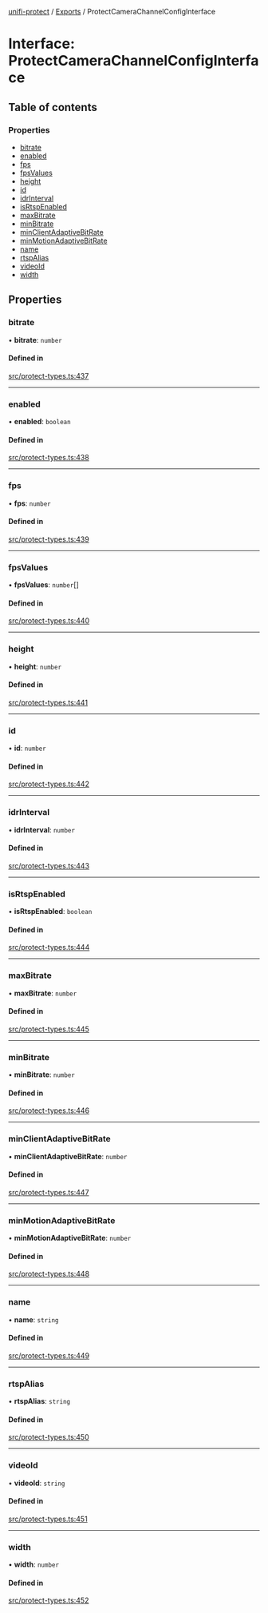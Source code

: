 [unifi-protect](../README.md) / [Exports](../modules.md) / ProtectCameraChannelConfigInterface

# Interface: ProtectCameraChannelConfigInterface

## Table of contents

### Properties

- [bitrate](ProtectCameraChannelConfigInterface.md#bitrate)
- [enabled](ProtectCameraChannelConfigInterface.md#enabled)
- [fps](ProtectCameraChannelConfigInterface.md#fps)
- [fpsValues](ProtectCameraChannelConfigInterface.md#fpsvalues)
- [height](ProtectCameraChannelConfigInterface.md#height)
- [id](ProtectCameraChannelConfigInterface.md#id)
- [idrInterval](ProtectCameraChannelConfigInterface.md#idrinterval)
- [isRtspEnabled](ProtectCameraChannelConfigInterface.md#isrtspenabled)
- [maxBitrate](ProtectCameraChannelConfigInterface.md#maxbitrate)
- [minBitrate](ProtectCameraChannelConfigInterface.md#minbitrate)
- [minClientAdaptiveBitRate](ProtectCameraChannelConfigInterface.md#minclientadaptivebitrate)
- [minMotionAdaptiveBitRate](ProtectCameraChannelConfigInterface.md#minmotionadaptivebitrate)
- [name](ProtectCameraChannelConfigInterface.md#name)
- [rtspAlias](ProtectCameraChannelConfigInterface.md#rtspalias)
- [videoId](ProtectCameraChannelConfigInterface.md#videoid)
- [width](ProtectCameraChannelConfigInterface.md#width)

## Properties

### bitrate

• **bitrate**: `number`

#### Defined in

[src/protect-types.ts:437](https://github.com/hjdhjd/unifi-protect/blob/a8068b4/src/protect-types.ts#L437)

___

### enabled

• **enabled**: `boolean`

#### Defined in

[src/protect-types.ts:438](https://github.com/hjdhjd/unifi-protect/blob/a8068b4/src/protect-types.ts#L438)

___

### fps

• **fps**: `number`

#### Defined in

[src/protect-types.ts:439](https://github.com/hjdhjd/unifi-protect/blob/a8068b4/src/protect-types.ts#L439)

___

### fpsValues

• **fpsValues**: `number`[]

#### Defined in

[src/protect-types.ts:440](https://github.com/hjdhjd/unifi-protect/blob/a8068b4/src/protect-types.ts#L440)

___

### height

• **height**: `number`

#### Defined in

[src/protect-types.ts:441](https://github.com/hjdhjd/unifi-protect/blob/a8068b4/src/protect-types.ts#L441)

___

### id

• **id**: `number`

#### Defined in

[src/protect-types.ts:442](https://github.com/hjdhjd/unifi-protect/blob/a8068b4/src/protect-types.ts#L442)

___

### idrInterval

• **idrInterval**: `number`

#### Defined in

[src/protect-types.ts:443](https://github.com/hjdhjd/unifi-protect/blob/a8068b4/src/protect-types.ts#L443)

___

### isRtspEnabled

• **isRtspEnabled**: `boolean`

#### Defined in

[src/protect-types.ts:444](https://github.com/hjdhjd/unifi-protect/blob/a8068b4/src/protect-types.ts#L444)

___

### maxBitrate

• **maxBitrate**: `number`

#### Defined in

[src/protect-types.ts:445](https://github.com/hjdhjd/unifi-protect/blob/a8068b4/src/protect-types.ts#L445)

___

### minBitrate

• **minBitrate**: `number`

#### Defined in

[src/protect-types.ts:446](https://github.com/hjdhjd/unifi-protect/blob/a8068b4/src/protect-types.ts#L446)

___

### minClientAdaptiveBitRate

• **minClientAdaptiveBitRate**: `number`

#### Defined in

[src/protect-types.ts:447](https://github.com/hjdhjd/unifi-protect/blob/a8068b4/src/protect-types.ts#L447)

___

### minMotionAdaptiveBitRate

• **minMotionAdaptiveBitRate**: `number`

#### Defined in

[src/protect-types.ts:448](https://github.com/hjdhjd/unifi-protect/blob/a8068b4/src/protect-types.ts#L448)

___

### name

• **name**: `string`

#### Defined in

[src/protect-types.ts:449](https://github.com/hjdhjd/unifi-protect/blob/a8068b4/src/protect-types.ts#L449)

___

### rtspAlias

• **rtspAlias**: `string`

#### Defined in

[src/protect-types.ts:450](https://github.com/hjdhjd/unifi-protect/blob/a8068b4/src/protect-types.ts#L450)

___

### videoId

• **videoId**: `string`

#### Defined in

[src/protect-types.ts:451](https://github.com/hjdhjd/unifi-protect/blob/a8068b4/src/protect-types.ts#L451)

___

### width

• **width**: `number`

#### Defined in

[src/protect-types.ts:452](https://github.com/hjdhjd/unifi-protect/blob/a8068b4/src/protect-types.ts#L452)
